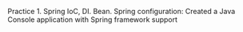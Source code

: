 Practice 1. Spring IoC, DI.  Bean. Spring configuration:
  Created a Java Console application with Spring framework support

